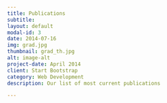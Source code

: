 ```yaml
---
title: Publications
subtitle: 
layout: default
modal-id: 3
date: 2014-07-16
img: grad.jpg
thumbnail: grad_th.jpg
alt: image-alt
project-date: April 2014
client: Start Bootstrap
category: Web Development
description: Our list of most current publications

---
```

